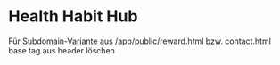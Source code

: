 # Health Habit Hub

Für Subdomain-Variante aus /app/public/reward.html bzw. contact.html base tag aus header löschen